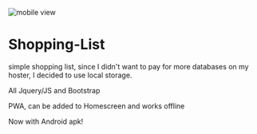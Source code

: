![mobile view](https://i.imgur.com/vRcMANT.png)

# Shopping-List
simple shopping list, since I didn't want to pay for more databases on my hoster, I decided to use local storage.

All Jquery/JS and Bootstrap

PWA, can be added to Homescreen and works offline

Now with Android apk!
